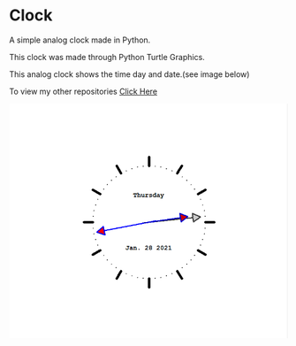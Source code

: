 # Clock
A simple analog clock made in Python.

This clock was made through Python Turtle Graphics.

This analog clock shows the time day and date.(see image below)

To view my other repositories [Click Here](https://github.com/bilawaltech?tab=repositories)

![image](https://github.com/bilawaltech/Clock/blob/main/image.png?raw=true)
